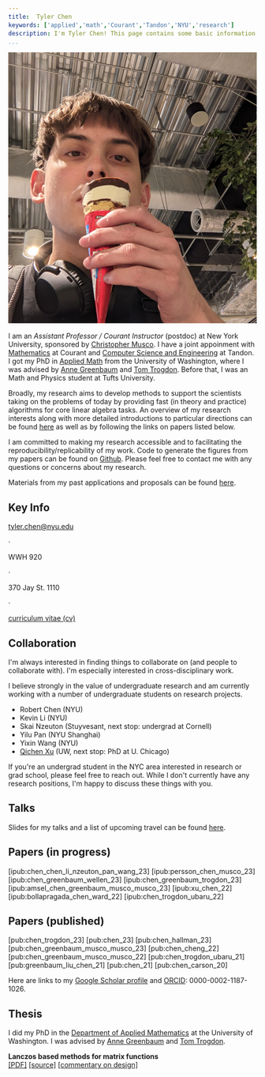 ```yaml
---
title:  Tyler Chen
keywords: ['applied','math','Courant','Tandon','NYU','research']
description: I'm Tyler Chen! This page contains some basic information about my research.
...
```




<img id="profile" src="./profile.jpg">

I am an *Assistant Professor / Courant Instructor* (postdoc) at New York University, sponsored by [Christopher Musco](https://chrismusco.com/).
I have a joint appoinment with [Mathematics](https://math.nyu.edu/dynamic/) at Courant and [Computer Science and Engineering](https://engineering.nyu.edu/academics/departments/computer-science-and-engineering) at Tandon.
I got my PhD in [Applied Math](https://amath.washington.edu/) from the University of Washington, where I was advised by [Anne Greenbaum](https://faculty.washington.edu/greenbau/) and [Tom Trogdon](https://faculty.washington.edu/trogdon/).
Before that, I was an Math and Physics student at Tufts University.


Broadly, my research aims to develop methods to support the scientists taking on the problems of today by providing fast (in theory and practice) algorithms for core linear algebra tasks. 
An overview of my research interests along with more detailed introductions to particular directions can be found [here](./intros) as well as by following the links on papers listed below.


I am committed to making my research accessible and to facilitating the reproducibility/replicability of my work. 
Code to generate the figures from my papers can be found on [Github](https://github.com/tchen-research).
Please feel free to contact me with any questions or concerns about my research.

Materials from my past applications and proposals can be found [here](./applications).

## Key Info

<div id="infoContainer">
<p><a href="mailto:tyler.chen@nyu.edu">tyler.chen@nyu.edu</a></p>
<p>·</p>
<p>WWH 920</p>
<p>·</p>
<p>370 Jay St. 1110</p>
<p>·</p>
<p><a href="./cv.pdf">curriculum vitae (cv)</a></p>
</div>

## Collaboration

I'm always interested in finding things to collaborate on (and people to collaborate with). I'm especially interested in cross-disciplinary work.

I believe strongly in the value of undergraduate research and am currently working with a number of undergraduate students on research projects.

- Robert Chen (NYU)  
- Kevin Li (NYU)  
- Skai Nzeuton (Stuyvesant, next stop: undergrad at Cornell)  
- Yilu Pan (NYU Shanghai)  
- Yixin Wang (NYU)  
- [Qichen Xu](https://peterxqc.github.io/) (UW, next stop: PhD at U. Chicago)  

If you're an undergrad student in the NYC area interested in research or grad school, please feel free to reach out. While I don't currently have any research positions, I'm happy to discuss these things with you.


## Talks

Slides for my talks and a list of upcoming travel can be found [here](./talks).

## Papers (in progress)

[ipub:chen_chen_li_nzeuton_pan_wang_23]
[ipub:persson_chen_musco_23]
[ipub:chen_greenbaum_wellen_23]
[ipub:chen_greenbaum_trogdon_23]
[ipub:amsel_chen_greenbaum_musco_musco_23]
[ipub:xu_chen_22]
[ipub:bollapragada_chen_ward_22]
[ipub:chen_trogdon_ubaru_22]


## Papers (published)

[pub:chen_trogdon_23]
[pub:chen_23]
[pub:chen_hallman_23]
[pub:chen_greenbaum_musco_musco_23]
[pub:chen_cheng_22]
[pub:chen_greenbaum_musco_musco_22]
[pub:chen_trogdon_ubaru_21]
[pub:greenbaum_liu_chen_21]
[pub:chen_21]
[pub:chen_carson_20]

Here are links to my [Google Scholar profile](https://scholar.google.com/citations?hl=en&user=FD4TjnYAAAAJ) and [ORCID](https://orcid.org/0000-0002-1187-1026): 0000-0002-1187-1026.

## Thesis

I did my PhD in the [Department of Applied Mathematics](amath.washington.edu/) at the University of Washington. 
I was advised by [Anne Greenbaum](https://faculty.washington.edu/greenbau/) and [Tom Trogdon](https://faculty.washington.edu/trogdon/).

**Lanczos based methods for matrix functions**   
[[PDF]](./thesis.pdf) 
[[source]](https://github.com/tchen-research/thesis)
[[commentary on design]](./design.pdf) 


